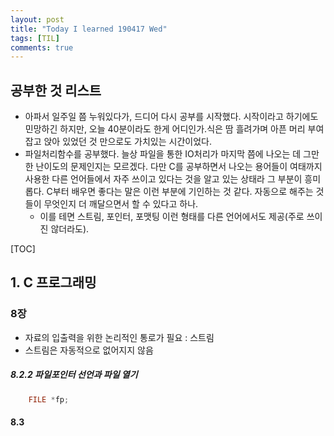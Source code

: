 ```yaml
---
layout: post
title: "Today I learned 190417 Wed"
tags: [TIL]
comments: true
---
```


## 공부한 것 리스트
- 아파서 일주일 쯤 누워있다가, 드디어 다시 공부를 시작했다. 시작이라고 하기에도 민망하긴 하지만, 오늘 40분이라도 한게 어디인가.식은 땀 흘려가며 아픈 머리 부여잡고 앉아 있었던 것 만으로도 가치있는 시간이었다.
- 파일처리함수를 공부했다. 늘상 파일을 통한 IO처리가 마지막 쯤에 나오는 데 그만한 난이도의 문제인지는 모르겠다. 다만 C를 공부하면서 나오는 용어들이 여태까지 사용한 다른 언어들에서 자주 쓰이고 있다는 것을 알고 있는 상태라 그 부분이 흥미롭다. C부터 배우면 좋다는 말은 이런 부분에 기인하는 것 같다. 자동으로 해주는 것들이 무엇인지 더 깨달으면서 할 수 있다고 하나.
	- 이를 테면 스트림, 포인터, 포맷팅 이런 형태를 다른 언어에서도 제공(주로 쓰이진 않더라도).

[TOC]

## 1. C 프로그래밍

### 8장

- 자료의 입출력을 위한 논리적인 통로가 필요 : 스트림
- 스트림은 자동적으로 없어지지 않음
##### 8.2.2 파일포인터 선언과 파일 열기
```c
	FILE *fp;
```
#### 8.3